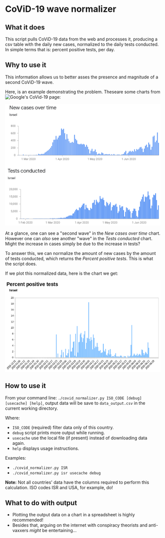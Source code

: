 # CoViD-19 wave normalizer

## What it does

This script pulls CoViD-19 data from the web and processes it, producing a csv table with the daily new cases, normalized to the daily tests conducted. In simple terms that is: percent positive tests, per day.

## Why to use it

This information allows us to better asses the presence and magnitude of a second CoViD-19 wave.

Here, is an example demonstrating the problem. Theseare some charts from ![Google's CoVid-19 page](https://news.google.com/covid19/map):

![New cases over time & Tests conducted](negative_example.png)

At a glance, one can see a "second wave" in the *New cases over time* chart. However one can *also* see another "wave" in the *Tests conducted* chart. Might the increase in cases simply be due to the increase in tests?

To answer this, we can normalize the amount of new cases by the amount of tests conducted, which returns the *Percent positive tests*. This is what the script does.

If we plot this normalized data, here is the chart we get:

![Percent positive tests](normalized_output.png)

## How to use it

From your command line: `./covid_normalizer.py ISO_CODE [debug] [usecache] [help]`, output data will be save to `data_output.csv` in the current working directory.

Where:
- `ISO_CODE` (required) filter data only of this country.
- `debug`    script prints more output while running.
- `usecache` use the local file (if present) instead of downloading data again.
- `help`     displays usage instructions.

Examples:
- `./covid_normalizer.py ISR`
- `./covid_normalizer.py isr usecache debug`

**Note:** Not all countries' data have the columns required to perform this calculation. ISO codes ISR and USA, for example, do!

## What to do with output

- Plotting the output data on a chart in a spreadsheet is highly recommended!
- Besides that, arguing on the internet with conspiracy theorists and anti-vaxxers *might* be entertaining...

